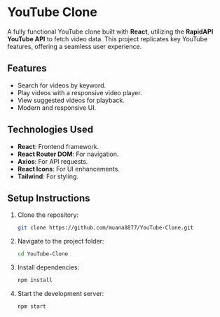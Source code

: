 # **YouTube Clone**

A fully functional YouTube clone built with **React**, utilizing the **RapidAPI YouTube API** to fetch video data. This project replicates key YouTube features, offering a seamless user experience.

## **Features**
- Search for videos by keyword.
- Play videos with a responsive video player.
- View suggested videos for playback.
- Modern and responsive UI.

## **Technologies Used**
- **React**: Frontend framework.
- **React Router DOM**: For navigation.
- **Axios**: For API requests.
- **React Icons**: For UI enhancements.
- **Tailwind**: For styling.

## **Setup Instructions**
1. Clone the repository:
   ```bash
   git clone https://github.com/muana8877/YouTube-Clone.git
   ```
2. Navigate to the project folder:
   ```bash
   cd YouTube-Clone
   ```
3. Install dependencies:
   ```bash
   npm install
   ```
4. Start the development server:
   ```bash
   npm start
   ```
